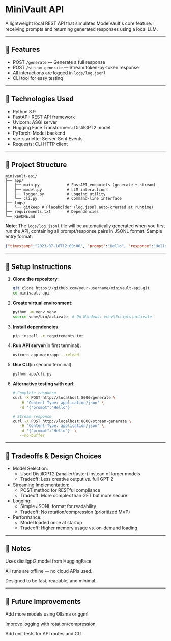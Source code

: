 # MiniVault API

A lightweight local REST API that simulates ModelVault's core feature: receiving prompts and returning generated responses using a local LLM.

---

## 🚀 Features

- POST `/generate` — Generate a full response
- POST `/stream-generate` — Stream token-by-token response
- All interactions are logged in `logs/log.jsonl`
- CLI tool for easy testing

---

## 🧠 Technologies Used

- Python 3.9
- FastAPI: REST API framework
- Uvicorn: ASGI server
- Hugging Face Transformers: DistilGPT2 model
- PyTorch: Model backend
- sse-starlette: Server-Sent Events
- Requests: CLI HTTP client

---

## 📁 Project Structure

```
minivault-api/
├── app/
│   ├── main.py            # FastAPI endpoints (generate + stream)
│   ├── model.py           # LLM interactions
│   ├── logger.py          # Logging utility
│   └── cli.py             # Command-line interface
├── logs/
│   └── gitkeep # Placeholder (log.jsonl auto-created at runtime)
├── requirements.txt       # Dependencies
└── README.md
```

**Note**: The `logs/log.jsonl` file will be automatically generated when you first run the API, containing all prompt/response pairs in JSONL format.
Sample entry format:
```json
{"timestamp":"2023-07-16T12:00:00", "prompt":"Hello", "response":"Hello! Welcome to ModelVault's API simulation. How can I assist you today?"}
```   
---

## 🏁 Setup Instructions

1. **Clone the repository**:
   ```bash
   git clone https://github.com/your-username/minivault-api.git
   cd minivault-api

2. **Create virtual environment**:
   ```bash
   python -m venv venv
   source venv/bin/activate  # On Windows: venv\Scripts\activate

3. **Install dependencies**:
   ```bash
   pip install -r requirements.txt

4. **Run API server**(in first terminal):
   ```bash
   uvicorn app.main:app --reload

5. **Use CLI**(in second terminal):
   ```bash
   python app/cli.py

6. **Alternative testing with curl**:
   ```bash
   # Complete response
   curl -X POST http://localhost:8000/generate \
      -H "Content-Type: application/json" \
      -d '{"prompt":"Hello"}'
   
   # Stream response
   curl -X POST http://localhost:8000/stream-generate \
      -H "Content-Type: application/json" \
      -d '{"prompt":"Hello"}' \
      --no-buffer
   
---

## 🔧 Tradeoffs & Design Choices

- Model Selection:
     - Used DistilGPT2 (smaller/faster) instead of larger models
     - Tradeoff: Less creative output vs. full GPT-2
- Streaming Implementation:
     - POST method for RESTful compliance
     - Tradeoff: More complex than GET but more secure
- Logging:
     - Simple JSONL format for readability
     - Tradeoff: No rotation/compression (prioritized MVP)
- Performance:
     - Model loaded once at startup
     - Tradeoff: Higher memory usage vs. on-demand loading

---

## 📌 Notes

Uses distilgpt2 model from HuggingFace.

All runs are offline — no cloud APIs used.

Designed to be fast, readable, and minimal.

---

## 🧪 Future Improvements

Add more models using Ollama or ggml.

Improve logging with rotation/compression.

Add unit tests for API routes and CLI.

